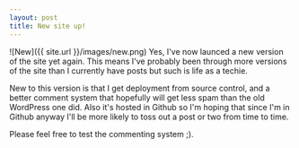 ```yaml
---
layout: post
title: New site up!
---
```


![New]({{ site.url }}/images/new.png) Yes, I've now launced a new version of the site yet again.  This means I've probably been through more versions of the site than I currently have posts but such is life as a techie.

New to this version is that I get deployment from source control, and a better comment system that hopefully will get less spam than the old WordPress one did.  Also it's hosted in Github so I'm hoping that since I'm in Github anyway I'll be more likely to toss out a post or two from time to time.

Please feel free to test the commenting system ;).
